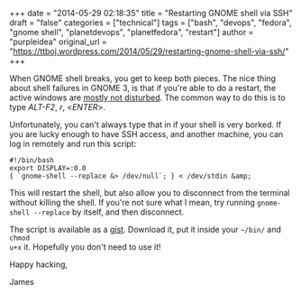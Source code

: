 +++
date = "2014-05-29 02:18:35"
title = "Restarting GNOME shell via SSH"
draft = "false"
categories = ["technical"]
tags = ["bash", "devops", "fedora", "gnome shell", "planetdevops", "planetfedora", "restart"]
author = "purpleidea"
original_url = "https://ttboj.wordpress.com/2014/05/29/restarting-gnome-shell-via-ssh/"
+++

When GNOME shell breaks, you get to keep both pieces. The nice thing about shell failures in GNOME 3, is that if you're able to do a restart, the active windows are <a href="https://bugzilla.gnome.org/show_bug.cgi?id=695487">mostly not disturbed</a>. The common way to do this is to type <em>ALT-F2</em>, <em>r</em>, <<em>ENTER</em>>.

Unfortunately, you can't always type that in if your shell is very borked. If you are lucky enough to have SSH access, and another machine, you can log in remotely and run this script:
```
#!/bin/bash
export DISPLAY=:0.0
{ `gnome-shell --replace &> /dev/null`; } < /dev/stdin &amp;
```
This will restart the shell, but also allow you to disconnect from the terminal without killing the shell. If you're not sure what I mean, try running <code>gnome-shell --replace</code> by itself, and then disconnect.

The script is available as a <a href="https://gist.github.com/purpleidea/aae7b91f8cc714b04803#file-gnome-shell-restart-sh">gist</a>. Download it, put it inside your <code>~/bin/</code> and <code>chmod u+x</code> it. Hopefully you don't need to use it!

Happy hacking,

James

